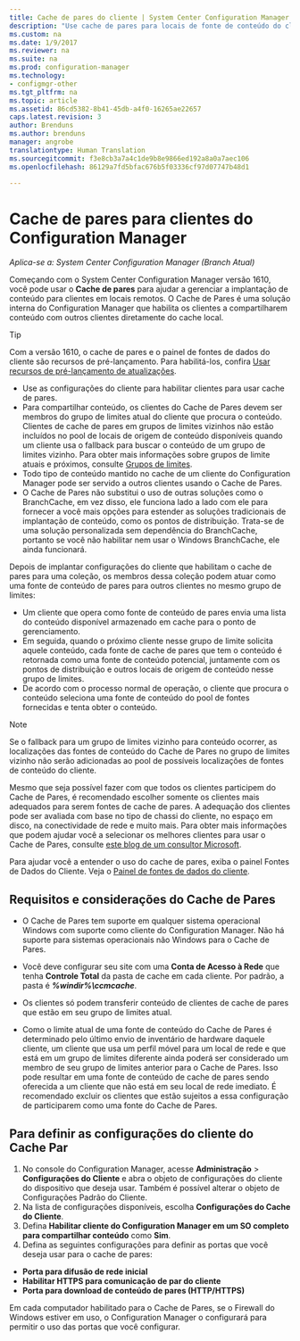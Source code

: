 ```yaml
---
title: Cache de pares do cliente | System Center Configuration Manager
description: "Use cache de pares para locais de fonte de conteúdo do cliente durante a implantação de conteúdo com o System Center Configuration Manager."
ms.custom: na
ms.date: 1/9/2017
ms.reviewer: na
ms.suite: na
ms.prod: configuration-manager
ms.technology:
- configmgr-other
ms.tgt_pltfrm: na
ms.topic: article
ms.assetid: 86cd5382-8b41-45db-a4f0-16265ae22657
caps.latest.revision: 3
author: Brenduns
ms.author: brenduns
manager: angrobe
translationtype: Human Translation
ms.sourcegitcommit: f3e8cb3a7a4c1de9b8e9866ed192a8a0a7aec106
ms.openlocfilehash: 86129a7fd5bfac676b5f03336cf97d07747b48d1

---
```

# <a name="peer-cache-for-configuration-manager-clients"></a>Cache de pares para clientes do Configuration Manager

*Aplica-se a: System Center Configuration Manager (Branch Atual)*

Começando com o System Center Configuration Manager versão 1610, você pode usar o **Cache de pares** para ajudar a gerenciar a implantação de conteúdo para clientes em locais remotos. O Cache de Pares é uma solução interna do Configuration Manager que habilita os clientes a compartilharem conteúdo com outros clientes diretamente do cache local.   

> [!TIP]  
> Com a versão 1610, o cache de pares e o painel de fontes de dados do cliente são recursos de pré-lançamento. Para habilitá-los, confira [Usar recursos de pré-lançamento de atualizações](/sccm/core/servers/manage/install-in-console-updates#bkmk_prerelease).

 -  Use as configurações do cliente para habilitar clientes para usar cache de pares.
 -  Para compartilhar conteúdo, os clientes do Cache de Pares devem ser membros do grupo de limites atual do cliente que procura o conteúdo. Clientes de cache de pares em grupos de limites vizinhos não estão incluídos no pool de locais de origem de conteúdo disponíveis quando um cliente usa o fallback para buscar o conteúdo de um grupo de limites vizinho. Para obter mais informações sobre grupos de limite atuais e próximos, consulte [Grupos de limites](/sccm/core/servers/deploy/configure/define-site-boundaries-and-boundary-groups##a-namebkmkboundarygroupsa-boundary-groups).
 -  Todo tipo de conteúdo mantido no cache de um cliente do Configuration Manager pode ser servido a outros clientes usando o Cache de Pares.
 -  O Cache de Pares não substitui o uso de outras soluções como o BranchCache, em vez disso, ele funciona lado a lado com ele para fornecer a você mais opções para estender as soluções tradicionais de implantação de conteúdo, como os pontos de distribuição. Trata-se de uma solução personalizada sem dependência do BranchCache, portanto se você não habilitar nem usar o Windows BranchCache, ele ainda funcionará.

Depois de implantar configurações do cliente que habilitam o cache de pares para uma coleção, os membros dessa coleção podem atuar como uma fonte de conteúdo de pares para outros clientes no mesmo grupo de limites:
 -  Um cliente que opera como fonte de conteúdo de pares envia uma lista do conteúdo disponível armazenado em cache para o ponto de gerenciamento.
 -  Em seguida, quando o próximo cliente nesse grupo de limite solicita aquele conteúdo, cada fonte de cache de pares que tem o conteúdo é retornada como uma fonte de conteúdo potencial, juntamente com os pontos de distribuição e outros locais de origem de conteúdo nesse grupo de limites.
 -  De acordo com o processo normal de operação, o cliente que procura o conteúdo seleciona uma fonte de conteúdo do pool de fontes fornecidas e tenta obter o conteúdo.

> [!NOTE]
> Se o fallback para um grupo de limites vizinho para conteúdo ocorrer, as localizações das fontes de conteúdo do Cache de Pares no grupo de limites vizinho não serão adicionadas ao pool de possíveis localizações de fontes de conteúdo do cliente.  

Mesmo que seja possível fazer com que todos os clientes participem do Cache de Pares, é recomendado escolher somente os clientes mais adequados para serem fontes de cache de pares.  A adequação dos clientes pode ser avaliada com base no tipo de chassi do cliente, no espaço em disco, na conectividade de rede e muito mais. Para obter mais informações que podem ajudar você a selecionar os melhores clientes para usar o Cache de Pares, consulte [este blog de um consultor Microsoft](https://blogs.technet.microsoft.com/setprice/2016/06/29/pe-peer-cache-custom-reporting-examples/).

Para ajudar você a entender o uso do cache de pares, exiba o painel Fontes de Dados do Cliente. Veja o [Painel de fontes de dados do cliente](/sccm/core/servers/deploy/configure/monitor-content-you-have-distributed#client-data-sources-dashboard).


## <a name="requirements-and-considerations-for-peer-cache"></a>Requisitos e considerações do Cache de Pares
- O Cache de Pares tem suporte em qualquer sistema operacional Windows com suporte como cliente do Configuration Manager. Não há suporte para sistemas operacionais não Windows para o Cache de Pares.

- Você deve configurar seu site com uma **Conta de Acesso à Rede** que tenha **Controle Total** da pasta de cache em cada cliente. Por padrão, a pasta é ***%windir%\ccmcache***.

- Os clientes só podem transferir conteúdo de clientes de cache de pares que estão em seu grupo de limites atual.

-   Como o limite atual de uma fonte de conteúdo do Cache de Pares é determinado pelo último envio de inventário de hardware daquele cliente, um cliente que usa um perfil móvel para um local de rede e que está em um grupo de limites diferente ainda poderá ser considerado um membro de seu grupo de limites anterior para o Cache de Pares. Isso pode resultar em uma fonte de conteúdo de cache de pares sendo oferecida a um cliente que não está em seu local de rede imediato. É recomendado excluir os clientes que estão sujeitos a essa configuração de participarem como uma fonte do Cache de Pares.

## <a name="to-configure-client-peer-cache-client-settings"></a>Para definir as configurações do cliente do Cache Par
1.  No console do Configuration Manager, acesse **Administração** > **Configurações do Cliente** e abra o objeto de configurações do cliente do dispositivo que deseja usar. Também é possível alterar o objeto de Configurações Padrão do Cliente.
2.  Na lista de configurações disponíveis, escolha **Configurações do Cache do Cliente**.
3.  Defina **Habilitar cliente do Configuration Manager em um SO completo para compartilhar conteúdo** como **Sim**.
4.  Defina as seguintes configurações para definir as portas que você deseja usar para o cache de pares:  
  -  **Porta para difusão de rede inicial**
  -  **Habilitar HTTPS para comunicação de par do cliente**
  -  **Porta para download de conteúdo de pares (HTTP/HTTPS)**

Em cada computador habilitado para o Cache de Pares, se o Firewall do Windows estiver em uso, o Configuration Manager o configurará para permitir o uso das portas que você configurar.



<!--HONumber=Jan17_HO2-->


